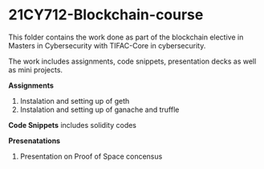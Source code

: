 # 21CY712-Blockchain-course

This folder contains the work done as part of the blockchain elective in Masters in Cybersecurity with TIFAC-Core in cybersecurity.

The work includes assignments, code snippets, presentation decks as well as mini projects.

**Assignments**
1. Instalation and setting up of geth
2. Instalation and setting up of ganache and truffle

**Code Snippets**
includes solidity codes

**Presenatations**
1. Presentation on Proof of Space concensus

